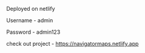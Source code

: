 Deployed on netlify 

Username - admin

Password - admin123

check out project - https://navigatormaps.netlify.app
